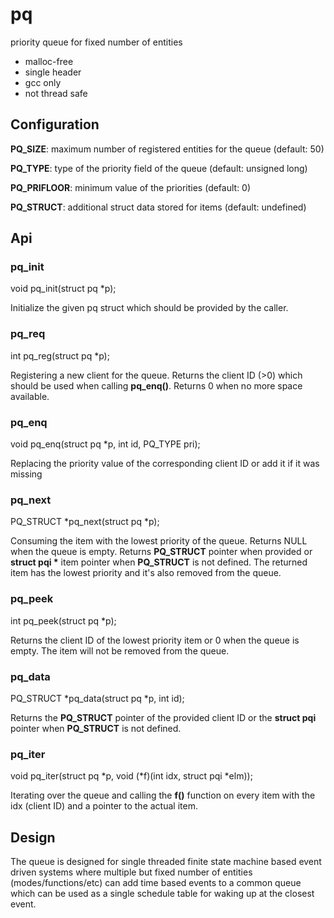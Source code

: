 # pq
priority queue for fixed number of entities

- malloc-free
- single header
- gcc only
- not thread safe

## Configuration

__PQ_SIZE__: maximum number of registered entities for the queue (default: 50)

__PQ_TYPE__: type of the priority field of the queue (default: unsigned long)

__PQ_PRIFLOOR__: minimum value of the priorities (default: 0)

__PQ_STRUCT__: additional struct data stored for items (default: undefined)

## Api

### pq_init

void pq_init(struct pq *p);

Initialize the given pq struct which should be provided by the caller.

### pq_req

int pq_reg(struct pq *p);

Registering a new client for the queue. Returns the client ID (>0) which should be used when calling
__pq_enq()__. Returns 0 when no more space available.

### pq_enq

void pq_enq(struct pq *p, int id, PQ_TYPE pri);

Replacing the priority value of the corresponding client ID or add it if it was missing

### pq_next

PQ_STRUCT *pq_next(struct pq *p);

Consuming the item with the lowest priority of the queue. Returns
NULL when the queue is empty. Returns __PQ_STRUCT__ pointer when
provided or __struct pqi *__ item pointer when __PQ_STRUCT__ is not defined.
The returned item has the lowest priority and it's also removed from the queue.

### pq_peek

int pq_peek(struct pq *p);

Returns the client ID of the lowest priority item or 0 when the queue is
empty. The item will not be removed from the queue.

### pq_data

PQ_STRUCT *pq_data(struct pq *p, int id);

Returns the __PQ_STRUCT__ pointer of the provided client ID or the __struct pqi__
pointer when __PQ_STRUCT__ is not defined.

### pq_iter

void pq_iter(struct pq *p, void (*f)(int idx, struct pqi *elm));

Iterating over the queue and calling the __f()__ function on every item with the idx (client ID) and a pointer to the actual
item.

## Design

The queue is designed for single threaded finite state machine based event driven systems where multiple but fixed number of
entities (modes/functions/etc) can add time based events to a common queue which can be used as a single schedule table for 
waking up at the closest event.
